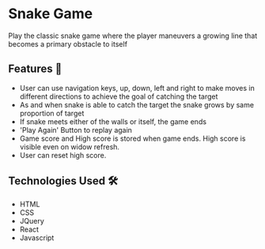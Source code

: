 # Snake Game

Play the classic snake game where the player maneuvers a growing line that becomes a primary obstacle to itself

## Features 💫

- User can use navigation keys, up, down, left and right to make moves in different directions to achieve the goal of catching the target
- As and when snake is able to catch the target the snake grows by same proportion of target
- If snake meets either of the walls or itself, the game ends
- 'Play Again' Button to replay again
- Game score and High score is stored when game ends. High score is visible even on widow refresh.
- User can reset high score.

## Technologies Used 🛠️

- HTML
- CSS
- JQuery
- React
- Javascript
